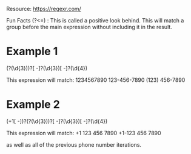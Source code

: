Resource: https://regexr.com/

Fun Facts
(?<=) : This is called a positive look behind. This will match a group before the main expression without including it in the result. 

# Example 1
\(?(\d{3})\)?[ -]?(\d{3})[ -]?(\d{4})

This expression will match: 
1234567890
123-456-7890
(123) 456-7890
 
 # Example 2
(\+1[ -])?\(?(\d{3})\)?[ -]?(\d{3})[ -]?(\d{4})

This expression will match:
+1 123 456 7890
+1-123 456 7890

as well as all of the previous phone number iterations.
